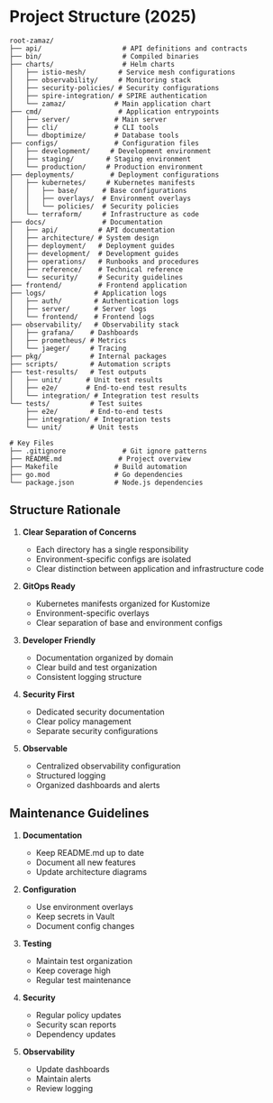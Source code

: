 # Project Structure (2025)

```
root-zamaz/
├── api/                    # API definitions and contracts
├── bin/                    # Compiled binaries
├── charts/                 # Helm charts
│   ├── istio-mesh/        # Service mesh configurations
│   ├── observability/     # Monitoring stack
│   ├── security-policies/ # Security configurations
│   ├── spire-integration/ # SPIRE authentication
│   └── zamaz/            # Main application chart
├── cmd/                   # Application entrypoints
│   ├── server/           # Main server
│   ├── cli/              # CLI tools
│   └── dboptimize/       # Database tools
├── configs/              # Configuration files
│   ├── development/     # Development environment
│   ├── staging/        # Staging environment
│   └── production/     # Production environment
├── deployments/         # Deployment configurations
│   ├── kubernetes/     # Kubernetes manifests
│   │   ├── base/      # Base configurations
│   │   ├── overlays/  # Environment overlays
│   │   └── policies/  # Security policies
│   └── terraform/     # Infrastructure as code
├── docs/              # Documentation
│   ├── api/          # API documentation
│   ├── architecture/ # System design
│   ├── deployment/   # Deployment guides
│   ├── development/  # Development guides
│   ├── operations/   # Runbooks and procedures
│   ├── reference/    # Technical reference
│   └── security/     # Security guidelines
├── frontend/         # Frontend application
├── logs/            # Application logs
│   ├── auth/        # Authentication logs
│   ├── server/      # Server logs
│   └── frontend/    # Frontend logs
├── observability/   # Observability stack
│   ├── grafana/    # Dashboards
│   ├── prometheus/ # Metrics
│   └── jaeger/     # Tracing
├── pkg/            # Internal packages
├── scripts/        # Automation scripts
├── test-results/   # Test outputs
│   ├── unit/      # Unit test results
│   ├── e2e/       # End-to-end test results
│   └── integration/ # Integration test results
└── tests/          # Test suites
    ├── e2e/        # End-to-end tests
    ├── integration/ # Integration tests
    └── unit/       # Unit tests

# Key Files
├── .gitignore              # Git ignore patterns
├── README.md              # Project overview
├── Makefile              # Build automation
├── go.mod                # Go dependencies
└── package.json          # Node.js dependencies
```

## Structure Rationale

1. **Clear Separation of Concerns**
   - Each directory has a single responsibility
   - Environment-specific configs are isolated
   - Clear distinction between application and infrastructure code

2. **GitOps Ready**
   - Kubernetes manifests organized for Kustomize
   - Environment-specific overlays
   - Clear separation of base and environment configs

3. **Developer Friendly**
   - Documentation organized by domain
   - Clear build and test organization
   - Consistent logging structure

4. **Security First**
   - Dedicated security documentation
   - Clear policy management
   - Separate security configurations

5. **Observable**
   - Centralized observability configuration
   - Structured logging
   - Organized dashboards and alerts

## Maintenance Guidelines

1. **Documentation**
   - Keep README.md up to date
   - Document all new features
   - Update architecture diagrams

2. **Configuration**
   - Use environment overlays
   - Keep secrets in Vault
   - Document config changes

3. **Testing**
   - Maintain test organization
   - Keep coverage high
   - Regular test maintenance

4. **Security**
   - Regular policy updates
   - Security scan reports
   - Dependency updates

5. **Observability**
   - Update dashboards
   - Maintain alerts
   - Review logging
